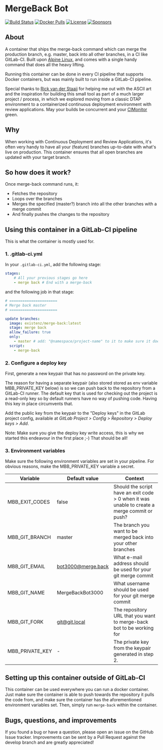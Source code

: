 # MergeBack Bot

[![Build Status](https://img.shields.io/github/actions/workflow/status/eXistenZNL/Docker-Mergeback/build-containers.yml?branch=master&style=flat-square)](https://github.com/eXistenZNL/Docker-MergeBack/actions) [![Docker Pulls](https://img.shields.io/docker/pulls/existenz/merge-back.svg?style=flat-square)](https://hub.docker.com/r/existenz/merge-back/) [![License](https://img.shields.io/github/license/existenznl/docker-mergeback.svg?style=flat-square)](https://github.com/eXistenZNL/Docker-MergeBack/blob/master/LICENSE) [![Sponsors](https://img.shields.io/github/sponsors/eXistenZNL?color=hotpink&style=flat-square)](https://github.com/sponsors/eXistenZNL)

## About

A container that ships the merge-back command which can merge the production branch, e.g. master, back into all other
branches, in a CI like GitLab-CI. Built upon [Alpine Linux](https://alpinelinux.org/), and comes with a single handy
command that does all the heavy lifting.

Running this container can be done in every CI pipeline that supports Docker containers, but was mainly built to run inside a GitLab-CI pipeline.

Special thanks to [Rick van der Staaij](https://github.com/rick-nu) for helping me out with the ASCII art and the inspiration
for building this small tool as part of a much larger project / process, in which we explored moving from a classic DTAP environment
to a containerized continuous deployment environment with review applications. May your builds be concurrent and your
[CIMonitor](https://github.com/CIMonitor/CIMonitor) green.

## Why

When working with Continuous Deployment and Review Applications, it's often very handy to have all your (feature) branches up-to-date
with what's live on production. This container ensures that all open branches are updated with your target branch.

## So how does it work?

Once merge-back command runs, it:
- Fetches the repository
- Loops over the branches
- Merges the specified (master?) branch into all the other branches with a merge commit
- And finally pushes the changes to the repository

## Using this container in a GitLab-CI pipeline

This is what the container is mostly used for.

### 1. .gitlab-ci.yml

In your `.gitlab-ci.yml`, add the following stage:

```yaml
stages:
    # All your previous stages go here
    - merge back # End with a merge-back
```
and the following job in that stage:

```yaml
# ======================
# Merge back master
# ======================

update branches:
  image: existenz/merge-back:latest
  stage: merge back
  allow_failure: true
  only:
    - master # add: "@namespace/project-name" to it to make sure it doesn't run on forks
  script:
    - merge-back
```

### 2. Configure a deploy key

First, generate a new keypair that has no password on the private key.

The reason for having a separate keypair (also stored stored as env variable MBB_PRIVATE_KEY below) is so we can push
back to the repository from a GitLab-CI runner. The default key that is used for checking out the project is a read-only
key so by default runners have no way of pushing code. Having this key in place circumvents that.

Add the public key from the keypair to the "Deploy keys" in the GitLab project config, available at
_GitLab Project > Config > Repository > Deploy keys > Add_.

Note: Make sure you give the deploy key write access, this is why we started this endeavour in the first place ;-)
That should be all!

### 3. Environment variables

Make sure the following environment variables are set in your pipeline. For obvious reasons, make the MBB_PRIVATE_KEY variable a secret.

| Variable        | Default value      | Context                                                                                      |
|-----------------|--------------------|----------------------------------------------------------------------------------------------|
| MBB_EXIT_CODES  | false              | Should the script have an exit code > 0 when it was unable to create a merge commit or push? |
| MBB_GIT_BRANCH  | master             | The branch you want to be merged back into your other branches                               |
| MBB_GIT_EMAIL   | bot3000@merge.back | What e-mail address should be used for your git merge commit                                 |
| MBB_GIT_NAME    | MergeBackBot3000   | What username should be used for your git merge commit                                       |
| MBB_GIT_FORK    | git@git.local      | The repository URL that you want to merge-back bot to be working for                         |
| MBB_PRIVATE_KEY | -                  | The private key from the keypair generated in step 2.                                        |

## Setting up this container outside of GitLab-CI

This container can be used everywhere you can run a docker container. Just make sure the container is able to push
towards the repository it pulls the code from, and make sure the container has the aforementioned environment variables
set. Then, simply run `merge-back` within the container.

## Bugs, questions, and improvements

If you found a bug or have a question, please open an issue on the GitHub Issue tracker.
Improvements can be sent by a Pull Request against the develop branch and are greatly appreciated!
